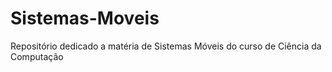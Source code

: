 # Sistemas-Moveis
Repositório dedicado a matéria de Sistemas Móveis do curso de Ciência da Computação
